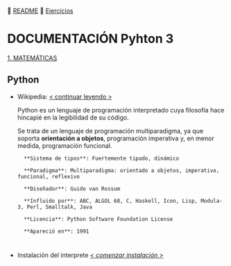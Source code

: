 :page_with_curl: [README](../README.md)  :pencil: [Ejercicios](/tests/indicetests.md)


# DOCUMENTACIÓN Pyhton 3

[1. MATEMÁTICAS](/documentation/mat.md)

## Python

+ Wikipedia: [< continuar leyendo >](https://es.wikipedia.org/wiki/Python)

    Python es un lenguaje de programación interpretado cuya filosofía hace hincapié en la legibilidad de su código.
 
    Se trata de un lenguaje de programación multiparadigma, ya que soporta **orientación a objetos**, programación imperativa y, en menor medida, programación funcional.

        **Sistema de tipos**: Fuertemente tipado, dinámico

        **Paradigma**: Multiparadigma: orientado a objetos, imperativo, funcional, reflexivo

        **Diseñador**: Guido van Rossum

        **Influido por**: ABC, ALGOL 68, C, Haskell, Icon, Lisp, Modula-3, Perl, Smalltalk, Java

        **Licencia**: Python Software Foundation License

        **Apareció en**: 1991

#
+ Instalación del interprete _[< comenzar instalación >](https://www.python.org/downloads/)_

